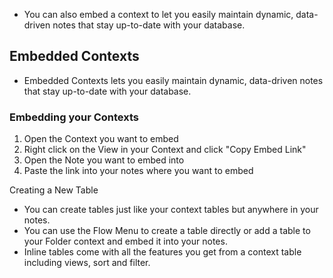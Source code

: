 - You can also embed a context to let you easily maintain dynamic, data-driven notes that stay up-to-date with your database.

## Embedded Contexts
- Embedded Contexts lets you easily maintain dynamic, data-driven notes that stay up-to-date with your database.

### Embedding your Contexts
1. Open the Context you want to embed
2. Right click on the View in your Context and click "Copy Embed Link"
3. Open the Note you want to embed into
4. Paste the link into your notes where you want to embed

Creating a New Table
- You can create tables just like your context tables but anywhere in your notes. 
- You can use the Flow Menu to create a table directly or add a table to your Folder context and embed it into your notes. 
- Inline tables come with all the features you get from a context table including views, sort and filter.